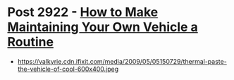 # Post 2922 - [How to Make Maintaining Your Own Vehicle a Routine](https://www.ifixit.com/News/2922/make-maintaining-your-own-vehicle-a-routine)

- https://valkyrie.cdn.ifixit.com/media/2009/05/05150729/thermal-paste-the-vehicle-of-cool-600x400.jpeg
